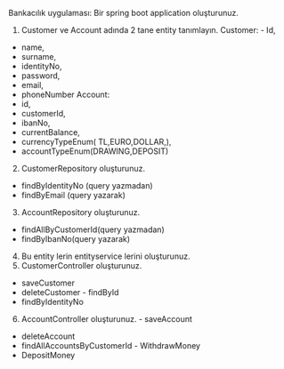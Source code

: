 Bankacılık uygulaması:
Bir spring boot application oluşturunuz.
1. Customer ve Account adında 2 tane entity tanımlayın.
   Customer: - Id,
- name,
- surname,
- identityNo,
- password,
- email,
- phoneNumber
  Account:
- id,
- customerId,
- ibanNo,
- currentBalance,
- currencyTypeEnum( TL,EURO,DOLLAR,),
- accountTypeEnum(DRAWING,DEPOSIT)
2. CustomerRepository oluşturunuz.
- findByIdentityNo (query yazmadan)
- findByEmail (query yazarak)
3. AccountRepository oluşturunuz.
- findAllByCustomerId(query yazmadan)
- findByIbanNo(query yazarak)
4. Bu entity lerin entityservice lerini oluşturunuz.
5. CustomerController oluşturunuz.
- saveCustomer
- deleteCustomer - findById
- findByIdentityNo
6. AccountController oluşturunuz. - saveAccount
- deleteAccount
- findAllAccountsByCustomerId - WithdrawMoney
- DepositMoney